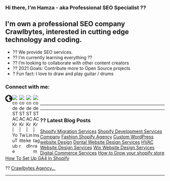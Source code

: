 ### Hi there, I'm Hamza - aka Professional SEO Specialist ??
## I'm own a professional SEO company Crawlbytes, interested in cutting edge technology and coding.

- ?? We provide SEO services.
- ?? I’m currently learning everything ??
- ?? I’m looking to collaborate with other content creators
- ?? 2021 Goals: Contribute more to Open Source projects
- ? Fun fact: I love to draw and play guitar / drums


### Connect with me:

[<img align="left" alt="codeSTACKr.com" width="22px" src="https://raw.githubusercontent.com/iconic/open-iconic/master/svg/globe.svg" />][website]
[<img align="left" alt="codeSTACKr | YouTube" width="22px" src="https://cdn.jsdelivr.net/npm/simple-icons@v3/icons/youtube.svg" />][youtube]
[<img align="left" alt="codeSTACKr | Twitter" width="22px" src="https://cdn.jsdelivr.net/npm/simple-icons@v3/icons/twitter.svg" />][twitter]
[<img align="left" alt="codeSTACKr | LinkedIn" width="22px" src="https://cdn.jsdelivr.net/npm/simple-icons@v3/icons/linkedin.svg" />][linkedin]
[<img align="left" alt="codeSTACKr | Instagram" width="22px" src="https://cdn.jsdelivr.net/npm/simple-icons@v3/icons/instagram.svg" />][instagram]

<br />

---

---

### ?? Latest Blog Posts

<!-- BLOG-POST-LIST:START -->
[Shopify Migration Services](https://www.crawlbytes.com/shopify-services/shopify-migration-services/)
[Shopify Development Services Company](https://www.crawlbytes.com/shopify-services/shopify-website-development-company/)
[Fashion Shopify Agency](https://www.crawlbytes.com/shopify-services/fashion-shopify-agency/)
[Custom WordPress website Design](https://www.crawlbytes.com/web-design/custom-wordpress-website-design/)
[Dental Website Design Services](https://www.crawlbytes.com/web-design/dental-website-design-services/)
[HVAC Website Design Services](https://www.crawlbytes.com/web-design/hvac-website-design-services/)
[Wix Website Design Services](https://www.crawlbytes.com/web-design/wix-website-design-services/)
[Digital Commerce Services](https://www.crawlbytes.com/web-design/digital-commerce-services/)
[How to Grow your shopify store](https://www.crawlbytes.com/grow-your-shopify-store/)
[How To Set Up GA4 In Shopify ](https://www.crawlbytes.com/how-to-set-up-ga4-in-shopify-with-store/)

<!-- BLOG-POST-LIST:END -->

?? [Crawlbytes Agency...](https://www.crawlbytes.com/)

---


[website]: https://www.crawlbytes.com/shopify-services/shopify-migration-services/
[twitter]: https://twitter.com/crawlbytes
[youtube]: https://www.youtube.com/c/crawlbytes
[instagram]: https://www.instagram.com/crawlbytes/
[linkedin]: https://www.linkedin.com/company/28472299/
